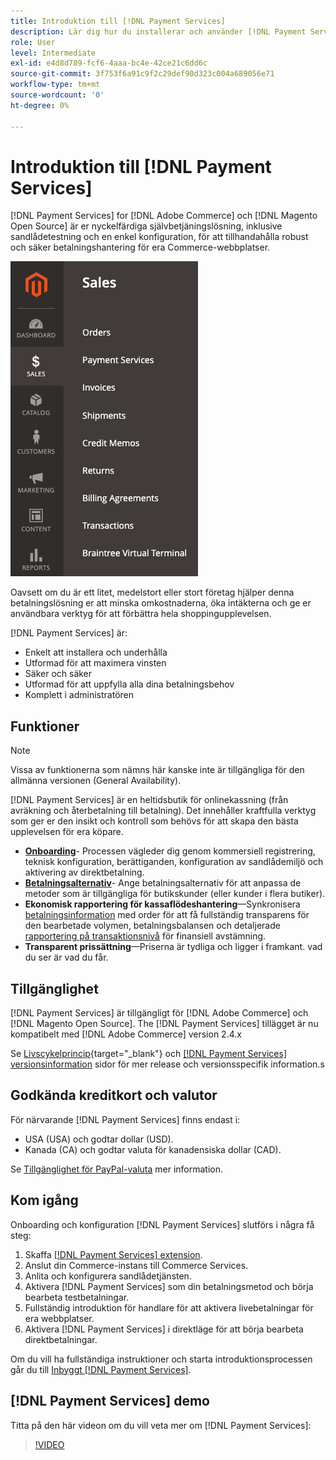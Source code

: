 ```yaml
---
title: Introduktion till [!DNL Payment Services]
description: Lär dig hur du installerar och använder [!DNL Payment Services] som en nyckelfärdig, robust och säker lösning för betalningshantering för er [!DNL Adobe Commerce] och [!DNL Magento Open Source] webbplatser.
role: User
level: Intermediate
exl-id: e4d8d789-fcf6-4aaa-bc4e-42ce21c6dd6c
source-git-commit: 3f753f6a91c9f2c29def90d323c004a689056e71
workflow-type: tm+mt
source-wordcount: '0'
ht-degree: 0%

---
```


# Introduktion till [!DNL Payment Services]

[!DNL Payment Services] for [!DNL Adobe Commerce] och [!DNL Magento Open Source] är er nyckelfärdiga självbetjäningslösning, inklusive sandlådetestning och en enkel konfiguration, för att tillhandahålla robust och säker betalningshantering för era Commerce-webbplatser.

![[!DNL Payment Services] tilläggsadministratörsvy](assets/admin-view.png)

Oavsett om du är ett litet, medelstort eller stort företag hjälper denna betalningslösning er att minska omkostnaderna, öka intäkterna och ge er användbara verktyg för att förbättra hela shoppingupplevelsen.

[!DNL Payment Services] är:

* Enkelt att installera och underhålla
* Utformad för att maximera vinsten
* Säker och säker
* Utformad för att uppfylla alla dina betalningsbehov
* Komplett i administratören

## Funktioner

>[!NOTE]
>
>Vissa av funktionerna som nämns här kanske inte är tillgängliga för den allmänna versionen (General Availability).

[!DNL Payment Services] är en heltidsbutik för onlinekassning (från avräkning och återbetalning till betalning). Det innehåller kraftfulla verktyg som ger er den insikt och kontroll som behövs för att skapa den bästa upplevelsen för era köpare.

* [**Onboarding**](onboard.md)- Processen vägleder dig genom kommersiell registrering, teknisk konfiguration, berättiganden, konfiguration av sandlådemiljö och aktivering av direktbetalning.
* [**Betalningsalternativ**](payments-options.md)- Ange betalningsalternativ för att anpassa de metoder som är tillgängliga för butikskunder (eller kunder i flera butiker).
* **Ekonomisk rapportering för kassaflödeshantering**—Synkronisera [betalningsinformation](order-payment-status.md) med order för att få fullständig transparens för den bearbetade volymen, betalningsbalansen och detaljerade [rapportering på transaktionsnivå](payouts.md) för finansiell avstämning.
* **Transparent prissättning**—Priserna är tydliga och ligger i framkant. vad du ser är vad du får.

## Tillgänglighet

[!DNL Payment Services] är tillgängligt för [!DNL Adobe Commerce] och [!DNL Magento Open Source]. The [!DNL Payment Services] tillägget är nu kompatibelt med [!DNL Adobe Commerce] version 2.4.x

Se [Livscykelprincip](https://devdocs.magento.com/release/lifecycle-policy.html){target=&quot;_blank&quot;} och [[!DNL Payment Services] versionsinformation](release-notes.md) sidor för mer release och versionsspecifik information.s

## Godkända kreditkort och valutor

För närvarande [!DNL Payment Services] finns endast i:

* USA (USA) och godtar dollar (USD).
* Kanada (CA) och godtar valuta för kanadensiska dollar (CAD).

Se [Tillgänglighet för PayPal-valuta](https://developer.paypal.com/docs/platforms/checkout/reference/country-availability-advanced-cards/) mer information.

## Kom igång

Onboarding och konfiguration [!DNL Payment Services] slutförs i några få steg:

1. Skaffa [[!DNL Payment Services] extension](install.md).
1. Anslut din Commerce-instans till Commerce Services.
1. Anlita och konfigurera sandlådetjänsten.
1. Aktivera [!DNL Payment Services] som din betalningsmetod och börja bearbeta testbetalningar.
1. Fullständig introduktion för handlare för att aktivera livebetalningar för era webbplatser.
1. Aktivera [!DNL Payment Services] i direktläge för att börja bearbeta direktbetalningar.

Om du vill ha fullständiga instruktioner och starta introduktionsprocessen går du till [Inbyggt [!DNL Payment Services]](onboard.md).

## [!DNL Payment Services] demo

Titta på den här videon om du vill veta mer om [!DNL Payment Services]:

>[!VIDEO](https://video.tv.adobe.com/v/343990?quality=12)